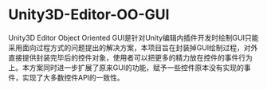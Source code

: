 # Unity3D-Editor-OO-GUI
Unity3D Editor Object Oriented GUI是针对Unity编辑内插件开发时绘制GUI只能采用面向过程方式的问题提出的解决方案，本项目旨在封装掉GUI绘制过程，对外直接提供封装完毕后的控件对象，使用者可以把更多的精力放在控件的事件行为上。本方案同时进一步扩展了原来GUI的功能，赋予一些控件原本没有实现的事件，实现了大多数控件API的一致性。
